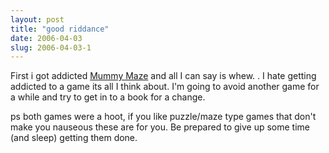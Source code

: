 ```yaml
---
layout: post
title: "good riddance"
date: 2006-04-03
slug: 2006-04-03-1
---
```


First i got addicted  [Mummy Maze](http://www.popcap.com/launchpage.php?theGame=mummymaze)  and all I can say is whew. . I hate getting addicted to a game its all I think about.  I&apos;m going to avoid another game for a while and try to get in to a book for a change.

ps both games were a hoot, if you like puzzle/maze type games that don&apos;t make you nauseous  these are for you.  Be prepared to give up some time (and sleep) getting them done.
